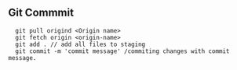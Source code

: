 ## Git Commmit

      git pull origind <Origin name>
      git fetch origin <origin-name>
      git add . // add all files to staging
      git commit -m 'commit message' /commiting changes with commit message.
